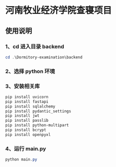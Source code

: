# 河南牧业经济学院查寝项目

## 使用说明

### 1、cd 进入目录 backend

```powershell
cd .\Dormitory-examination\backend
```

### 2、选择 python 环境

### 3、安装相关库

```powershell
pip install uvicorn
pip install fastapi
pip install sqlalchemy
pip install pydantic_settings
pip install jwt
pip install passlib
pip install python-multipart
pip install bcrypt
pip install openpyxl
```

### 4、运行 main.py

```powershell
python main.py
```
